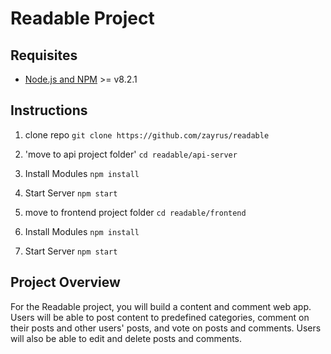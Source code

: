 # Readable Project

## Requisites
- [Node.js and NPM](nodejs.org) >= v8.2.1

## Instructions

1. clone repo
`git clone https://github.com/zayrus/readable `

2. 'move to api project folder'
`cd readable/api-server`

3. Install Modules
`npm install`

4. Start Server
`npm start`

5. move to frontend project folder
`cd readable/frontend`

6. Install Modules
`npm install`

7. Start Server
`npm start`

## Project Overview
For the Readable project, you will build a content and comment web app. Users will be able to post content to predefined categories, comment on their posts and other users' posts, and vote on posts and comments. Users will also be able to edit and delete posts and comments.